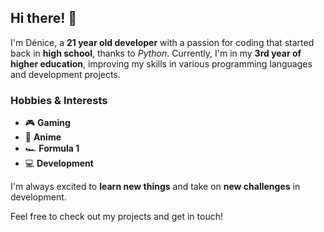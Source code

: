 ## Hi there! 👋

I'm Dénice, a **21 year old developer** with a passion for coding that started back in **high school**, thanks to *Python*. Currently, I'm in my **3rd year of higher education**, improving my skills in various programming languages and development projects.

### Hobbies & Interests
- 🎮 **Gaming**
- 🎥 **Anime**
- 🏎️ **Formula 1**
- 💻 **Development**

I'm always excited to **learn new things** and take on **new challenges** in development.

Feel free to check out my projects and get in touch!
